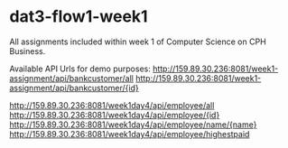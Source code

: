 # dat3-flow1-week1
All assignments included within week 1 of Computer Science on CPH Business.

Available API Urls for demo purposes:
http://159.89.30.236:8081/week1-assignment/api/bankcustomer/all
http://159.89.30.236:8081/week1-assignment/api/bankcustomer/{id}

http://159.89.30.236:8081/week1day4/api/employee/all
http://159.89.30.236:8081/week1day4/api/employee/{id}
http://159.89.30.236:8081/week1day4/api/employee/name/{name}
http://159.89.30.236:8081/week1day4/api/employee/highestpaid

